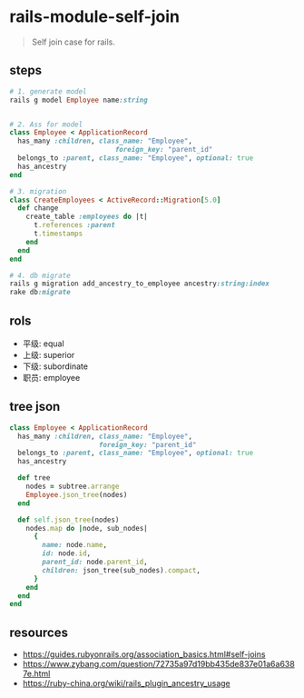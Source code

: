 # rails-module-self-join
> Self join case for rails.

## steps
```rb
# 1. generate model
rails g model Employee name:string


# 2. Ass for model
class Employee < ApplicationRecord
  has_many :children, class_name: "Employee",
                          foreign_key: "parent_id"
  belongs_to :parent, class_name: "Employee", optional: true
  has_ancestry
end

# 3. migration
class CreateEmployees < ActiveRecord::Migration[5.0]
  def change
    create_table :employees do |t|
      t.references :parent
      t.timestamps
    end
  end
end

# 4. db migrate
rails g migration add_ancestry_to_employee ancestry:string:index
rake db:migrate
```

## rols
- 平级: equal
- 上级: superior
- 下级: subordinate
- 职员: employee

## tree json
```rb
class Employee < ApplicationRecord
  has_many :children, class_name: "Employee",
                      foreign_key: "parent_id"
  belongs_to :parent, class_name: "Employee", optional: true
  has_ancestry

  def tree
    nodes = subtree.arrange
    Employee.json_tree(nodes)
  end

  def self.json_tree(nodes)
    nodes.map do |node, sub_nodes|
      {
        name: node.name,
        id: node.id,
        parent_id: node.parent_id,
        children: json_tree(sub_nodes).compact,
      }
    end
  end
end
```


## resources
- https://guides.rubyonrails.org/association_basics.html#self-joins
- https://www.zybang.com/question/72735a97d19bb435de837e01a6a6387e.html
- https://ruby-china.org/wiki/rails_plugin_ancestry_usage
